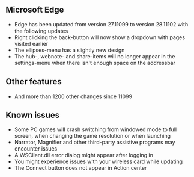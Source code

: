 ## Microsoft Edge
- Edge has been updated from version 27.11099 to version 28.11102 with the following updates
 - Right clicking the back-button will now show a dropdown with pages visited earlier
 - The ellipses-menu has a slightly new design
 - The hub-, webnote- and share-items will no longer appear in the settings-menu when there isn't enough space on the addressbar

## Other features
- And more than 1200 other changes since 11099

## Known issues
- Some PC games will crash switching from windowed mode to full screen, when changing the game resolution or when launching
- Narrator, Magnifier and other third-party assistive programs may encounter issues
- A WSClient.dll error dialog might appear after logging in
- You might experience issues with your wireless card while updating
- The Connect button does not appear in Action center
